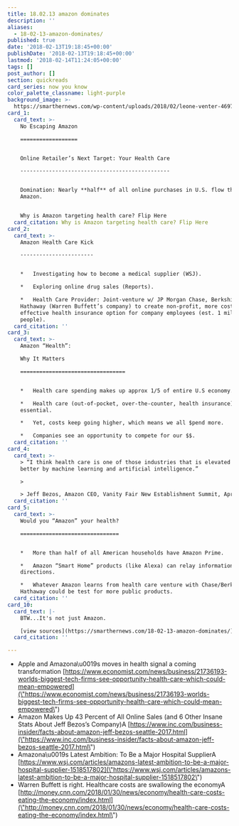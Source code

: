 ```yaml
---
title: 18.02.13 amazon dominates
description: ''
aliases:
  - 18-02-13-amazon-dominates/
published: true
date: '2018-02-13T19:18:45+00:00'
publishDate: '2018-02-13T19:18:45+00:00'
lastmod: '2018-02-14T11:24:05+00:00'
tags: []
post_author: []
section: quickreads
card_series: now you know
color_palette_classname: light-purple
background_image: >-
  https://smarthernews.com/wp-content/uploads/2018/02/leone-venter-469710-360x360.jpg
card_1:
  card_text: >-
    No Escaping Amazon

    ==================


    Online Retailer’s Next Target: Your Health Care

    -----------------------------------------------


    Domination: Nearly **half** of all online purchases in U.S. flow through
    Amazon.


    Why is Amazon targeting health care? Flip Here
  card_citation: Why is Amazon targeting health care? Flip Here
card_2:
  card_text: >-
    Amazon Health Care Kick

    -----------------------


    *   Investigating how to become a medical supplier (WSJ).

    *   Exploring online drug sales (Reports).

    *   Health Care Provider: Joint-venture w/ JP Morgan Chase, Berkshire
    Hathaway (Warren Buffett’s company) to create non-profit, more cost
    effective health insurance option for company employees (est. 1 million
    people).
  card_citation: ''
card_3:
  card_text: >-
    Amazon “Health”:  

    Why It Matters

    =================================


    *   Health care spending makes up approx 1/5 of entire U.S economy.

    *   Health care (out-of-pocket, over-the-counter, health insurance) =
    essential.

    *   Yet, costs keep going higher, which means we all $pend more.

    *   Companies see an opportunity to compete for our $$.
  card_citation: ''
card_4:
  card_text: >-
    > “I think health care is one of those industries that is elevated and made
    better by machine learning and artificial intelligence.”

    > 

    > Jeff Bezos, Amazon CEO, Vanity Fair New Establishment Summit, April 2017
  card_citation: ''
card_5:
  card_text: >-
    Would you “Amazon” your health?

    ===============================


    *   More than half of all American households have Amazon Prime.

    *   Amazon “Smart Home” products (like Alexa) can relay information, give
    directions.

    *   Whatever Amazon learns from health care venture with Chase/Berkshire
    Hathaway could be test for more public products.
  card_citation: ''
card_10:
  card_text: |-
    BTW...It's not just Amazon.

    [view sources](https://smarthernews.com/18-02-13-amazon-dominates/)
  card_citation: ''

---
```

*   Apple and Amazona\\u0019s moves in health signal a coming transformation [https://www.economist.com/news/business/21736193-worlds-biggest-tech-firms-see-opportunity-health-care-which-could-mean-empowered](\"https://www.economist.com/news/business/21736193-worlds-biggest-tech-firms-see-opportunity-health-care-which-could-mean-empowered\")
*   Amazon Makes Up 43 Percent of All Online Sales (and 6 Other Insane Stats About Jeff Bezos’s Company)A [https://www.inc.com/business-insider/facts-about-amazon-jeff-bezos-seattle-2017.html](\"https://www.inc.com/business-insider/facts-about-amazon-jeff-bezos-seattle-2017.html\")
*   Amazona\\u0019s Latest Ambition: To Be a Major Hospital SupplierA [https://www.wsj.com/articles/amazons-latest-ambition-to-be-a-major-hospital-supplier-1518517802](\"https://www.wsj.com/articles/amazons-latest-ambition-to-be-a-major-hospital-supplier-1518517802\")
*   Warren Buffett is right. Healthcare costs are swallowing the economyA [http://money.cnn.com/2018/01/30/news/economy/health-care-costs-eating-the-economy/index.html](\"http://money.cnn.com/2018/01/30/news/economy/health-care-costs-eating-the-economy/index.html\")